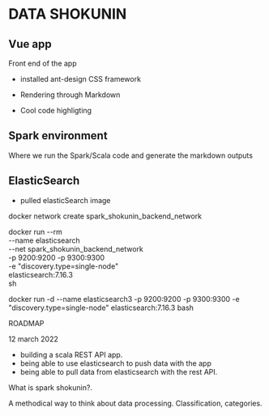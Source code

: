 # DATA SHOKUNIN

## Vue app

Front end of the app

- installed ant-design CSS framework

- Rendering through Markdown 
- Cool code highligting

## Spark environment

Where we run the Spark/Scala code and generate the markdown outputs

## ElasticSearch

- pulled elasticSearch image


docker network create spark_shokunin_backend_network

docker run --rm \
--name elasticsearch \
--net spark_shokunin_backend_network \
-p 9200:9200 -p 9300:9300 \
-e "discovery.type=single-node" \
elasticsearch:7.16.3 \
sh

 
 docker run -d --name elasticsearch3 -p 9200:9200 -p 9300:9300 -e "discovery.type=single-node" elasticsearch:7.16.3 bash


ROADMAP

12 march 2022

- building a scala REST API app.
- being able to use elasticsearch to push data with the app 
- being able to pull data from elasticsearch with the rest API.



What is spark shokunin?. 

A methodical way to think about data processing. Classification, categories.